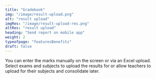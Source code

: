 ```yaml
---
title: "Gradebook"
img: "/image/result-upload.png"
alt: "result upload"        
imgRes: "/image/result-upload-res.png"
altRes: "result upload"
heading: "Send report on mobile app"
weight: 2
typeofpage: "featuresBenefits"
draft: false
---
```

 
 You can enter the marks manually on the screen or via an Excel upload. Select exams and subjects to upload the results for or allow teachers to upload for their subjects and consolidate later.
 